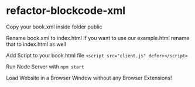 # refactor-blockcode-xml

Copy your book.xml inside folder public

Rename book.xml to index.html
If you want to use our example.html rename that to index.html as well

Add Script to your book.html file
 ```<script src="client.js" defer></script>```


Run Node Server with `npm start`

Load Website in a Browser Window without any Browser Extensions!

